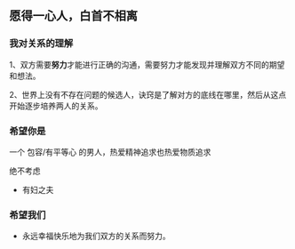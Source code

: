 ## 愿得一心人，白首不相离


 
### 我对关系的理解

1、双方需要**努力**才能进行正确的沟通，需要努力才能发现并理解双方不同的期望和想法。

2、世界上没有不存在问题的候选人，诀窍是了解对方的底线在哪里，然后从这点开始逐步培养两人的关系。

### 希望你是

一个 包容/有平等心 的男人，热爱精神追求也热爱物质追求


绝不考虑

- 有妇之夫

### 希望我们

- 永远幸福快乐地为我们双方的关系而努力。
